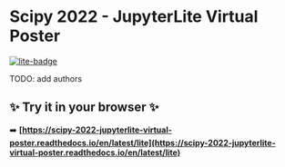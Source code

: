# Scipy 2022 - JupyterLite Virtual Poster

[![lite-badge](https://jupyterlite.rtfd.io/en/latest/_static/badge-launch.svg)](https://scipy-2022-jupyterlite-virtual-poster.readthedocs.io/en/latest/lite)

TODO: add authors

## ✨ Try it in your browser ✨

➡️ **[https://scipy-2022-jupyterlite-virtual-poster.readthedocs.io/en/latest/lite](https://scipy-2022-jupyterlite-virtual-poster.readthedocs.io/en/latest/lite)**
